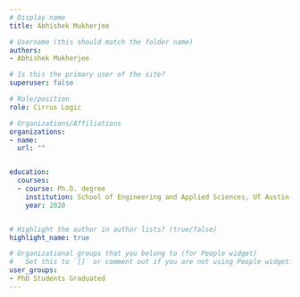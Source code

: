 ```yaml
---
# Display name
title: Abhishek Mukherjee

# Username (this should match the folder name)
authors:
- Abhishek Mukherjee

# Is this the primary user of the site?
superuser: false

# Role/position
role: Cirrus Logic

# Organizations/Affiliations
organizations:
- name: 
  url: ""


education:
  courses:
  - course: Ph.D. degree
    institution: School of Engineering and Applied Sciences, UT Austin
    year: 2020


# Highlight the author in author lists? (true/false)
highlight_name: true

# Organizational groups that you belong to (for People widget)
#   Set this to `[]` or comment out if you are not using People widget.
user_groups:
- PhD Students Graduated
---
```


